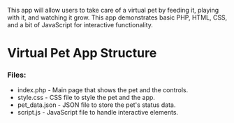 This app will allow users to take care of a virtual pet by feeding it, playing with it, and watching it grow. 
This app demonstrates basic PHP, HTML, CSS, and a bit of JavaScript for interactive functionality.


# Virtual Pet App Structure


### Files:

- index.php - Main page that shows the pet and the controls.
- style.css - CSS file to style the pet and the app.
- pet_data.json - JSON file to store the pet's status data.
- script.js - JavaScript file to handle interactive elements.
